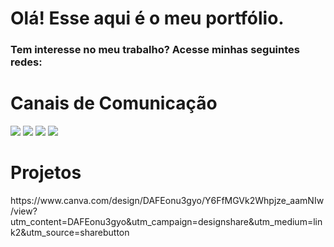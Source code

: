 # Olá! Esse aqui é o meu portfólio.
<h3> Tem interesse no meu trabalho? Acesse minhas seguintes redes:</h3>

<div> 
    <h1>Canais de Comunicação</h1>
         <a href = "https://api.whatsapp.com/send?phone=5511941400078&text=Ol%C3%A1!%20Vim%20do%20GitHub..."><img src="https://user-images.githubusercontent.com/116199090/206612704-184080d0-80e6-4715-96a4-3c152b8ecaed.svg" target="_blank"></a>
      <a href = "mailto:quezialessaribeirodossantos24@gmail.com"><img src="https://user-images.githubusercontent.com/116199090/206611345-7cd48b91-d003-44da-82d1-6e373914ff5d.svg" target="_blank"></a>
  <a href="https://instagram.com/queldequezia" target="_blank"><img src="https://user-images.githubusercontent.com/116199090/206611469-a0d508f2-c597-4959-9e86-395264db0f77.svg" target="_blank"></a>
  <a href="https://www.linkedin.com/in/quezia-lessa-ribeiro-dos-santos-8b6b23203/" target="_blank"><img src="https://user-images.githubusercontent.com/116199090/206611471-9c4c781b-6d46-4a87-ab1e-ef9bce912fa2.svg" target="_blank"></a> 
  </div>


<h1>Projetos</h1>
https://www.canva.com/design/DAFEonu3gyo/Y6FfMGVk2Whpjze_aamNIw/view?utm_content=DAFEonu3gyo&utm_campaign=designshare&utm_medium=link2&utm_source=sharebutton
